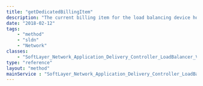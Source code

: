 ```yaml
---
title: "getDedicatedBillingItem"
description: "The current billing item for the load balancing device housing the virtual IP. This billing item represents a device which could contain other virtual IPs. Caution should be taken when canceling. This is only valid when dedicatedFlag is true."
date: "2018-02-12"
tags:
    - "method"
    - "sldn"
    - "Network"
classes:
    - "SoftLayer_Network_Application_Delivery_Controller_LoadBalancer_VirtualIpAddress"
type: "reference"
layout: "method"
mainService : "SoftLayer_Network_Application_Delivery_Controller_LoadBalancer_VirtualIpAddress"
---
```

